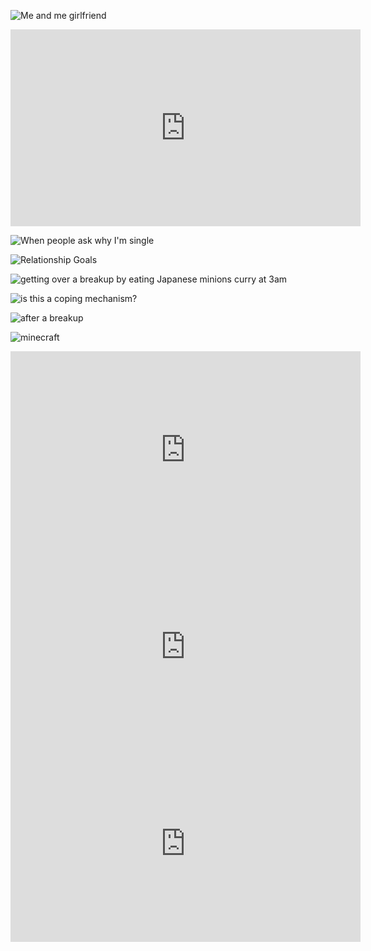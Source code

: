 ![Me and me girlfriend](./466a04e.png)

<iframe width="560" height="315" src="https://www.youtube-nocookie.com/embed/aSzyI93e_zY" frameborder="0" allow="accelerometer; autoplay; clipboard-write; encrypted-media; gyroscope; picture-in-picture" allowfullscreen></iframe>

![When people ask why I'm single](./Capture.PNG)

![Relationship Goals](./DEntGIMUQAAQ_8U.jpg)

![getting over a breakup by eating Japanese minions curry at 3am](./EFQLJhBUEAUzbdN.jpg)

![is this a coping mechanism?](./Is-This-A-Pigeon.jpg)

![after a breakup](./lwpmje3rdohz.jpg)

![minecraft](./c4pqdt3sen531.jpg)

<iframe width="560" height="315" src="https://www.youtube-nocookie.com/embed/IWnD1YBPhNU" frameborder="0" allow="accelerometer; autoplay; clipboard-write; encrypted-media; gyroscope; picture-in-picture" allowfullscreen></iframe>

<iframe width="560" height="315" src="https://www.youtube-nocookie.com/embed/XC3CjYCGEro" frameborder="0" allow="accelerometer; autoplay; clipboard-write; encrypted-media; gyroscope; picture-in-picture" allowfullscreen></iframe>

<iframe width="560" height="315" src="https://www.youtube-nocookie.com/embed/xJoTkNrWgUk" frameborder="0" allow="accelerometer; autoplay; clipboard-write; encrypted-media; gyroscope; picture-in-picture" allowfullscreen></iframe>